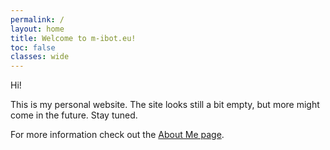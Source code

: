 ```yaml
---
permalink: /
layout: home
title: Welcome to m-ibot.eu!
toc: false
classes: wide
---
```


Hi!

This is my personal website. The site looks still a bit empty, but more might come in the future. Stay tuned.

For more information check out the [About Me page](/about-me).
